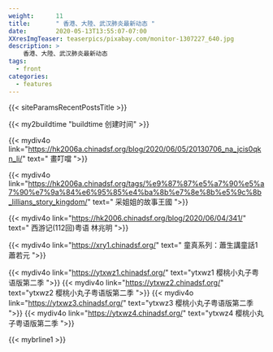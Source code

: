 ```yaml
---
weight:      11
title:       " 香港、大陸、武汉肺炎最新动态 "
date:        2020-05-13T13:55:07-07:00
XXresImgTeaser: teaserpics/pixabay.com/monitor-1307227_640.jpg
description: >
    香港、大陸、武汉肺炎最新动态
tags:
  - front
categories:
  - features
---
```


{{< siteParamsRecentPostsTitle >}} 

{{< my2buildtime "buildtime 创建时间" >}}

{{< mydiv4o link="https://hk2006a.chinadsf.org/blog/2020/06/05/20130706_na_jcis0qkn_li/"   text=" 畫叮噹   ">}}

{{< mydiv4o link="https://hk2006a.chinadsf.org/tags/%e9%87%87%e5%a7%90%e5%a7%90%e7%9a%84%e6%95%85%e4%ba%8b%e7%8e%8b%e5%9c%8b_lillians_story_kingdom/"   text=" 采姐姐的故事王國   ">}}

{{< mydiv4o link="https://hk2006.chinadsf.org/blog/2020/06/04/341/"   text=" 西游记(112回)粤语 林兆明   ">}}

{{< mydiv4o link="https://xry1.chinadsf.org/"   text=" 童真系列：蕭生講童話1 蕭若元  ">}}


{{< mydiv4o link="https://ytxwz1.chinadsf.org/"   text="ytxwz1   樱桃小丸子粤语版第二季 ">}}
{{< mydiv4o link="https://ytxwz2.chinadsf.org/"   text="ytxwz2   樱桃小丸子粤语版第二季 ">}}
{{< mydiv4o link="https://ytxwz3.chinadsf.org/"   text="ytxwz3   樱桃小丸子粤语版第二季 ">}}
{{< mydiv4o link="https://ytxwz4.chinadsf.org/"   text="ytxwz4   樱桃小丸子粤语版第二季 ">}}


{{< mybrline1 >}}

